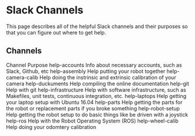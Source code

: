 # Slack Channels

This page describes all of the helpful Slack channels and their purposes so that you can figure out where to get help.

## Channels

<col2 figure-id="tab:slack_channels" figure-caption="Duckietown Slack Channels">
<span>Channel</span>
<span>Purpose</span>
<span>help-accounts</span>
<span>Info about necessary accounts, such as Slack, Github, etc</span>
<span>help-assembly</span>
<span>Help putting your robot together</span>
<span>help-camera-calib</span>
<span>Help doing the instrinsic and extrinsic calibration of your camera </span>
<span>help-duckuments</span>
<span>Help compiling the online documentation</span>
<span>help-git</span>
<span>Help with git</span>
<span>help-infrastructure</span>
<span>Help with software infrastructure, such as Makefiles, unit tests, continuous integration, etc.</span>
<span>help-laptops</span>
<span>Help getting your laptop setup with Ubuntu 16.04</span>
<span>help-parts</span>
<span>Help getting the parts for the robot or replacement parts if you broke something</span>
<span>help-robot-setup</span>
<span>Help getting the robot setup to do basic things like be driven with a joystick</span>
<span>help-ros</span>
<span>Help with the Robot Operating System (ROS)</span>
<span>help-wheel-calib</span>
<span>Help doing your odomtery calibration</span>
</col2>
